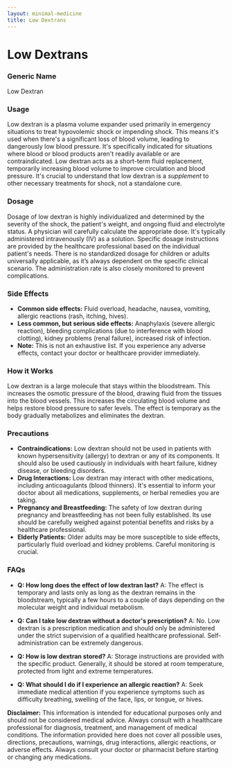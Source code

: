 ```yaml
---
layout: minimal-medicine
title: Low Dextrans
---
```


# Low Dextrans
### Generic Name
Low Dextran

### Usage
Low dextran is a plasma volume expander used primarily in emergency situations to treat hypovolemic shock or impending shock.  This means it's used when there's a significant loss of blood volume, leading to dangerously low blood pressure. It's specifically indicated for situations where blood or blood products aren't readily available or are contraindicated. Low dextran acts as a short-term fluid replacement, temporarily increasing blood volume to improve circulation and blood pressure.  It's crucial to understand that low dextran is a *supplement* to other necessary treatments for shock, not a standalone cure.

### Dosage
Dosage of low dextran is highly individualized and determined by the severity of the shock, the patient's weight, and ongoing fluid and electrolyte status.  A physician will carefully calculate the appropriate dose.  It's typically administered intravenously (IV) as a solution. Specific dosage instructions are provided by the healthcare professional based on the individual patient's needs.  There is no standardized dosage for children or adults universally applicable, as it’s always dependent on the specific clinical scenario.  The administration rate is also closely monitored to prevent complications.


### Side Effects
* **Common side effects:**  Fluid overload, headache, nausea, vomiting, allergic reactions (rash, itching, hives).
* **Less common, but serious side effects:**  Anaphylaxis (severe allergic reaction), bleeding complications (due to interference with blood clotting), kidney problems (renal failure), increased risk of infection.
* **Note:**  This is not an exhaustive list. If you experience any adverse effects, contact your doctor or healthcare provider immediately.

### How it Works
Low dextran is a large molecule that stays within the bloodstream.  This increases the osmotic pressure of the blood, drawing fluid from the tissues into the blood vessels. This increases the circulating blood volume and helps restore blood pressure to safer levels.  The effect is temporary as the body gradually metabolizes and eliminates the dextran.

### Precautions
* **Contraindications:** Low dextran should not be used in patients with known hypersensitivity (allergy) to dextran or any of its components.  It should also be used cautiously in individuals with heart failure, kidney disease, or bleeding disorders.
* **Drug Interactions:**  Low dextran may interact with other medications, including anticoagulants (blood thinners). It's essential to inform your doctor about all medications, supplements, or herbal remedies you are taking.
* **Pregnancy and Breastfeeding:**  The safety of low dextran during pregnancy and breastfeeding has not been fully established.  Its use should be carefully weighed against potential benefits and risks by a healthcare professional.
* **Elderly Patients:** Older adults may be more susceptible to side effects, particularly fluid overload and kidney problems.  Careful monitoring is crucial.


### FAQs

* **Q: How long does the effect of low dextran last?**  A: The effect is temporary and lasts only as long as the dextran remains in the bloodstream, typically a few hours to a couple of days depending on the molecular weight and individual metabolism.

* **Q: Can I take low dextran without a doctor's prescription?** A: No. Low dextran is a prescription medication and should only be administered under the strict supervision of a qualified healthcare professional.  Self-administration can be extremely dangerous.

* **Q: How is low dextran stored?** A:  Storage instructions are provided with the specific product. Generally, it should be stored at room temperature, protected from light and extreme temperatures.

* **Q: What should I do if I experience an allergic reaction?** A: Seek immediate medical attention if you experience symptoms such as difficulty breathing, swelling of the face, lips, or tongue, or hives.


**Disclaimer:** This information is intended for educational purposes only and should not be considered medical advice.  Always consult with a healthcare professional for diagnosis, treatment, and management of medical conditions.  The information provided here does not cover all possible uses, directions, precautions, warnings, drug interactions, allergic reactions, or adverse effects.  Always consult your doctor or pharmacist before starting or changing any medications.

